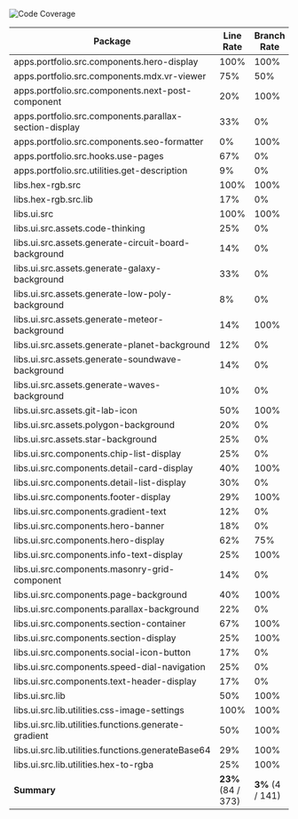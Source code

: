 ![Code Coverage](https://img.shields.io/badge/Code%20Coverage-23%25-critical?style=flat)

Package | Line Rate | Branch Rate | Complexity | Health
-------- | --------- | ----------- | ---------- | ------
apps.portfolio.src.components.hero-display | 100% | 100% | 0 | ✔
apps.portfolio.src.components.mdx.vr-viewer | 75% | 50% | 0 | ✔
apps.portfolio.src.components.next-post-component | 20% | 100% | 0 | ❌
apps.portfolio.src.components.parallax-section-display | 33% | 0% | 0 | ❌
apps.portfolio.src.components.seo-formatter | 0% | 100% | 0 | ❌
apps.portfolio.src.hooks.use-pages | 67% | 0% | 0 | ➖
apps.portfolio.src.utilities.get-description | 9% | 0% | 0 | ❌
libs.hex-rgb.src | 100% | 100% | 0 | ✔
libs.hex-rgb.src.lib | 17% | 0% | 0 | ❌
libs.ui.src | 100% | 100% | 0 | ✔
libs.ui.src.assets.code-thinking | 25% | 0% | 0 | ❌
libs.ui.src.assets.generate-circuit-board-background | 14% | 0% | 0 | ❌
libs.ui.src.assets.generate-galaxy-background | 33% | 0% | 0 | ❌
libs.ui.src.assets.generate-low-poly-background | 8% | 0% | 0 | ❌
libs.ui.src.assets.generate-meteor-background | 14% | 100% | 0 | ❌
libs.ui.src.assets.generate-planet-background | 12% | 0% | 0 | ❌
libs.ui.src.assets.generate-soundwave-background | 14% | 0% | 0 | ❌
libs.ui.src.assets.generate-waves-background | 10% | 0% | 0 | ❌
libs.ui.src.assets.git-lab-icon | 50% | 100% | 0 | ➖
libs.ui.src.assets.polygon-background | 20% | 0% | 0 | ❌
libs.ui.src.assets.star-background | 25% | 0% | 0 | ❌
libs.ui.src.components.chip-list-display | 25% | 0% | 0 | ❌
libs.ui.src.components.detail-card-display | 40% | 100% | 0 | ❌
libs.ui.src.components.detail-list-display | 30% | 0% | 0 | ❌
libs.ui.src.components.footer-display | 29% | 100% | 0 | ❌
libs.ui.src.components.gradient-text | 12% | 0% | 0 | ❌
libs.ui.src.components.hero-banner | 18% | 0% | 0 | ❌
libs.ui.src.components.hero-display | 62% | 75% | 0 | ➖
libs.ui.src.components.info-text-display | 25% | 100% | 0 | ❌
libs.ui.src.components.masonry-grid-component | 14% | 0% | 0 | ❌
libs.ui.src.components.page-background | 40% | 100% | 0 | ❌
libs.ui.src.components.parallax-background | 22% | 0% | 0 | ❌
libs.ui.src.components.section-container | 67% | 100% | 0 | ➖
libs.ui.src.components.section-display | 25% | 100% | 0 | ❌
libs.ui.src.components.social-icon-button | 17% | 0% | 0 | ❌
libs.ui.src.components.speed-dial-navigation | 25% | 0% | 0 | ❌
libs.ui.src.components.text-header-display | 17% | 0% | 0 | ❌
libs.ui.src.lib | 50% | 100% | 0 | ➖
libs.ui.src.lib.utilities.css-image-settings | 100% | 100% | 0 | ✔
libs.ui.src.lib.utilities.functions.generate-gradient | 50% | 100% | 0 | ➖
libs.ui.src.lib.utilities.functions.generateBase64 | 29% | 100% | 0 | ❌
libs.ui.src.lib.utilities.hex-to-rgba | 25% | 100% | 0 | ❌
**Summary** | **23%** (84 / 373) | **3%** (4 / 141) | **0** | ❌
